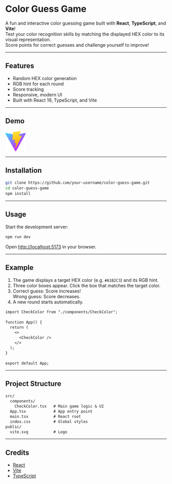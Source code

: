 #  Color Guess Game

A fun and interactive color guessing game built with **React**, **TypeScript**, and **Vite**!  
Test your color recognition skills by matching the displayed HEX color to its visual representation.  
Score points for correct guesses and challenge yourself to improve!

---

##  Features

- Random HEX color generation
- RGB hint for each round
- Score tracking
- Responsive, modern UI
- Built with React 19, TypeScript, and Vite

---

##  Demo

![Color Guess Game Screenshot](public/vite.svg)

---

##  Installation

```sh
git clone https://github.com/your-username/color-guess-game.git
cd color-guess-game
npm install
```

---

##  Usage

Start the development server:

```sh
npm run dev
```

Open [http://localhost:5173](http://localhost:5173) in your browser.

---

## Example

1. The game displays a target HEX color (e.g. `#A1B2C3`) and its RGB hint.
2. Three color boxes appear. Click the box that matches the target color.
3. Correct guess: Score increases!  
   Wrong guess: Score decreases.
4. A new round starts automatically.

```tsx
import CheckColor from "./components/CheckColor";

function App() {
  return (
    <>
      <CheckColor />
    </>
  );
}

export default App;
```

---

##  Project Structure

```
src/
  components/
    CheckColor.tsx   # Main game logic & UI
  App.tsx            # App entry point
  main.tsx           # React root
  index.css          # Global styles
public/
  vite.svg           # Logo
```
---

##  Credits

- [React](https://react.dev/)
- [Vite](https://vitejs.dev/)
- [TypeScript](https://www.typescriptlang.org/)
